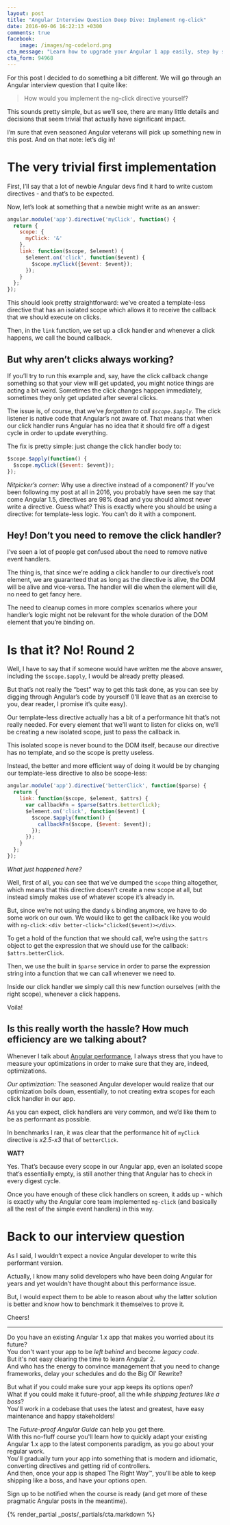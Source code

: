 ```yaml
---
layout: post
title: "Angular Interview Question Deep Dive: Implement ng-click"
date: 2016-09-06 16:22:13 +0300
comments: true
facebook:
    image: /images/ng-codelord.png
cta_message: "Learn how to upgrade your Angular 1 app easily, step by step!"
cta_form: 94968
---
```


For this post I decided to do something a bit different.
We will go through an Angular interview question that I quite like:

> How would you implement the ng-click directive yourself?

This sounds pretty simple, but as we’ll see, there are many little details and decisions that seem trivial that actually have significant impact.

I’m sure that even seasoned Angular veterans will pick up something new in this post.
And on that note: let’s dig in!

# The very trivial first implementation

First, I’ll say that a lot of newbie Angular devs find it hard to write custom directives - and that’s to be expected.

Now, let’s look at something that a newbie might write as an answer:

```javascript
angular.module('app').directive('myClick', function() {
  return {
    scope: {
      myClick: '&'
    },
    link: function($scope, $element) {
      $element.on('click', function($event) {
        $scope.myClick({$event: $event});
      });
    }
  };
});
```

This should look pretty straightforward: we’ve created a template-less directive that has an isolated scope which allows it to receive the callback that we should execute on clicks.

Then, in the `link` function, we set up a click handler and whenever a click happens, we call the bound callback.

## But why aren’t clicks always working?

If you’ll try to run this example and, say, have the click callback change something so that your view will get updated, you might notice things are acting a bit weird.
Sometimes the click changes happen immediately, sometimes they only get updated after several clicks.

The issue is, of course, that we’ve *forgotten to call `$scope.$apply`*.
The click listener is native code that Angular’s not aware of.
That means that when our click handler runs Angular has no idea that it should fire off a digest cycle in order to update everything.

The fix is pretty simple: just change the click handler body to:

```javascript
$scope.$apply(function() {
  $scope.myClick({$event: $event});
});
```

*Nitpicker’s corner:* Why use a directive instead of a component?
If you’ve been following my post at all in 2016, you probably have seen me say that come Angular 1.5, directives are 98% dead and you should almost never write a directive.
Guess what?
This is exactly where you should be using a directive: for template-less logic.
You can’t do it with a component.

## Hey! Don’t you need to remove the click handler?

I’ve seen a lot of people get confused about the need to remove native event handlers.

The thing is, that since we’re adding a click handler to our directive’s root element, we are guaranteed that as long as the directive is alive, the DOM will be alive and vice-versa.
The handler will die when the element will die, no need to get fancy here.

The need to cleanup comes in more complex scenarios where your handler’s logic might not be relevant for the whole duration of the DOM element that you’re binding on.

# Is that it? No! Round 2

Well, I have to say that if someone would have written me the above answer, including the `$scope.$apply`, I would be already pretty pleased.

But that’s not really the “best” way to get this task done, as you can see by digging through Angular’s code by yourself (I’ll leave that as an exercise to you, dear reader, I promise it’s quite easy).

Our template-less directive actually has a bit of a performance hit that’s not really needed.
For every element that we’ll want to listen for clicks on, we’ll be creating a new isolated scope, just to pass the callback in.

This isolated scope is never bound to the DOM itself, because our directive has no template, and so the scope is pretty useless.

Instead, the better and more efficient way of doing it would be by changing our template-less directive to also be scope-less:

```javascript
angular.module('app').directive('betterClick', function($parse) {
  return {
    link: function($scope, $element, $attrs) {
      var callbackFn = $parse($attrs.betterClick);
      $element.on('click', function($event) {
        $scope.$apply(function() {
          callbackFn($scope, {$event: $event});
        });
      });
    }
  };
});
```

*What just happened here?*

Well, first of all, you can see that we’ve dumped the `scope` thing altogether, which means that this directive doesn’t create a new scope at all, but instead simply makes use of whatever scope it’s already in.

But, since we’re not using the dandy `&` binding anymore, we have to do some work on our own.
We would like to get the callback like you would with `ng-click`: `<div better-click="clicked($event)></div>`.

To get a hold of the function that we should call, we’re using the `$attrs` object to get the expression that we should use for the callback: `$attrs.betterClick`.

Then, we use the built in `$parse` service in order to parse the  expression string into a function that we can call whenever we need to.

Inside our click handler we simply call this new function ourselves (with the right scope), whenever a click happens.

Voila!

## Is this really worth the hassle? How much efficiency are we talking about?

Whenever I talk about [Angular performance](http://www.codelord.net/2015/08/03/angular-performance-diagnosis-101/), I always stress that you have to measure your optimizations in order to make sure that they are, indeed, optimizations.

*Our optimization:* The seasoned Angular developer would realize that our optimization boils down, essentially, to not creating extra scopes for each click handler in our app.

As you can expect, click handlers are very common, and we’d like them to be as performant as possible.

In benchmarks I ran, it was clear that the performance hit of `myClick` directive is *x2.5-x3* that of `betterClick`.

**WAT?**

Yes.
That’s because every scope in our Angular app, even an isolated scope that’s essentially empty, is still another thing that Angular has to check in every digest cycle.

Once you have enough of these click handlers on screen, it adds up - which is exactly why the Angular core team implemented `ng-click` (and basically all the rest of the simple event handlers) in this way.

# Back to our interview question

As I said, I wouldn’t expect a novice Angular developer to write this performant version.

Actually, I know many solid developers who have been doing Angular for years and yet wouldn’t have thought about this performance issue.

But, I would expect them to be able to reason about why the latter solution is better and know how to benchmark it themselves to prove it.

Cheers!

<hr>

Do you have an existing Angular 1.x app that makes you worried about its future?  
You don't want your app to be *left behind* and become *legacy code*.  
But it's not easy clearing the time to learn Angular 2.  
And who has the energy to convince management that you need to change frameworks, delay your schedules and do the Big Ol' Rewrite?

But what if you could make sure your app keeps its options open?  
What if you could make it future-proof, all the while *shipping features like a boss*?  
You'll work in a codebase that uses the latest and greatest, have easy maintenance and happy stakeholders!

The *Future-proof Angular Guide* can help you get there.  
With this no-fluff course you'll learn how to quickly adapt your existing Angular 1.x app to the latest components paradigm, as you go about your regular work.  
You'll gradually turn your app into something that is modern and idiomatic, converting directives and getting rid of controllers.  
And then, once your app is shaped The Right Way™, you'll be able to keep shipping like a boss, and have your options open.

Sign up to be notified when the course is ready (and get more of these pragmatic Angular posts in the meantime).

{% render_partial _posts/_partials/cta.markdown %}
